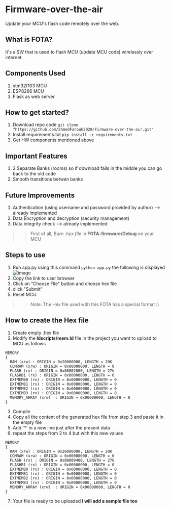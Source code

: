 # Firmware-over-the-air
Update your MCU's flash code remotely over the web. 
## What is FOTA?
It's a SW that is used to flash MCU (update MCU code) wirelessly over internet.

## Components Used
1. stm32f103 MCU
2. ESP8266 MCU
3. Flask as web server

## How to get started?
1. Download repo code ``` git clone "https://github.com/ahmedFarouk2020/Firmware-over-the-air.git" ```
2. Install requirements.txt ``` pip install -r requirements.txt ```
3. Get HW components mentioned above

## Important Features
1. 2 Separate Banks (rooms) so if download fails in the middle you can go back to the old code
2. Smooth transitions betwen banks

## Future Improvements
1. Authentication (using username and password provided by author) --> already implemented
2. Data Encryption and decryption (security management)
3. Data integrity check --> already implemented

>> First of all, Burn *.hex file* in **FOTA-firmware/Debug** on your MCU
<!--
>> Copy the file "FOTA-firmware/ldscripts/mem.ld" **before build** to every project you want to flash over the air 
-->
## Steps to use
1. Run app.py using this command  ``` python app.py ```
the following is displayed
![image](https://user-images.githubusercontent.com/61471002/143068207-79dc2266-4c61-43f1-b7a0-882c31dd4fd8.png)
2. Copy the link to user browser
3. Click on "Choose File" button and choose hex file
4. click "Submit"
5. Reset MCU

>> Note: The Hex file used with this FOTA has a special format :)

## How to create the Hex file
1. Create empty .hex file 
2. Modify the **ldscripts/mem.ld** file in the project you want to upload to MCU as follows
```
MEMORY
{
  RAM (xrw) : ORIGIN = 0x20000000, LENGTH = 20K
  CCMRAM (xrw) : ORIGIN = 0x00000000, LENGTH = 0
  FLASH (rx) : ORIGIN = 0x08002800, LENGTH = 27k
  FLASHB1 (rx) : ORIGIN = 0x00000000, LENGTH = 0
  EXTMEMB0 (rx) : ORIGIN = 0x00000000, LENGTH = 0
  EXTMEMB1 (rx) : ORIGIN = 0x00000000, LENGTH = 0
  EXTMEMB2 (rx) : ORIGIN = 0x00000000, LENGTH = 0
  EXTMEMB3 (rx) : ORIGIN = 0x00000000, LENGTH = 0
  MEMORY_ARRAY (xrw)  : ORIGIN = 0x00000000, LENGTH = 0
}
```
3. Compile
4. Copy all the content of the generated hex file from step 3 and paste it in the empty file
5. Add '*' in a new line just after the present data
6. repeat the steps from 2 to 4 but with this new values 
```
MEMORY
{
  RAM (xrw) : ORIGIN = 0x20000000, LENGTH = 20K
  CCMRAM (xrw) : ORIGIN = 0x00000000, LENGTH = 0
  FLASH (rx) : ORIGIN = 0x08009400, LENGTH = 27k
  FLASHB1 (rx) : ORIGIN = 0x00000000, LENGTH = 0
  EXTMEMB0 (rx) : ORIGIN = 0x00000000, LENGTH = 0
  EXTMEMB1 (rx) : ORIGIN = 0x00000000, LENGTH = 0
  EXTMEMB2 (rx) : ORIGIN = 0x00000000, LENGTH = 0
  EXTMEMB3 (rx) : ORIGIN = 0x00000000, LENGTH = 0
  MEMORY_ARRAY (xrw)  : ORIGIN = 0x00000000, LENGTH = 0
}
```
7. Your file is ready to be uploaded **I will add a sample file too**
